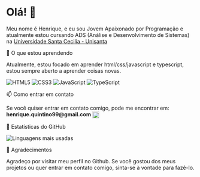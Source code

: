 # Olá! 👋

Meu nome é Henrique, e eu sou Jovem Apaixonado por Programação e atualmente estou cursando ADS (Análise e Desenvolvimento de Sistemas) na <a href="https://www.unisanta.br">Universidade Santa Cecilia - Unisanta</a>

🌱 O que estou aprendendo

Atualmente, estou focado em aprender html/css/javascript e typescript, estou sempre aberto a aprender coisas novas.

<p align="left">
  <img src="https://img.shields.io/badge/-HTML5-E34F26?style=flat-square&logo=html5&logoColor=white" alt="HTML5" />
  <img src="https://img.shields.io/badge/-CSS3-1572B6?style=flat-square&logo=css3&logoColor=white" alt="CSS3" />
  <img src="https://img.shields.io/badge/-JavaScript-F7DF1E?style=flat-square&logo=javascript&logoColor=black" alt="JavaScript" />
  <img src="https://img.shields.io/badge/-TypeScript-007ACC?style=flat-square&logo=typescript&logoColor=white" alt="TypeScript" />
</p>


📫 Como entrar em contato

<p>Se você quiser entrar em contato comigo, pode me encontrar em: <b>henrique.quintino99@gmail.com</b>  <img align="center" src="https://img.icons8.com/color/48/000000/gmail-new.png" width="18" height="18"/></p>


👀 Estatísticas do GitHub




<p align="left">
  <img src="https://github-readme-stats.vercel.app/api/top-langs/?username=riqueamais&langs_count=6&layout=compact&theme=radical" alt="Linguagens mais usadas" />
</p>





🎉 Agradecimentos

Agradeço por visitar meu perfil no Github. Se você gostou dos meus projetos ou quer entrar em contato comigo, sinta-se à vontade para fazê-lo.
